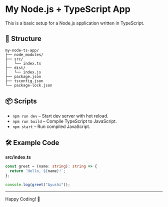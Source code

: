 # My Node.js + TypeScript App

This is a basic setup for a Node.js application written in TypeScript.

## 📁 Structure

```
my-node-ts-app/
├── node_modules/
├── src/
│   └── index.ts
├── dist/
│   └── index.js
├── package.json
├── tsconfig.json
└── package-lock.json
```

## 📦 Scripts

- `npm run dev` – Start dev server with hot reload.
- `npm run build` – Compile TypeScript to JavaScript.
- `npm start` – Run compiled JavaScript.

## 🛠 Example Code

**src/index.ts**
```ts
const greet = (name: string): string => {
  return `Hello, ${name}!`;
};

console.log(greet("Ayushi"));
```

---

Happy Coding! 🚀